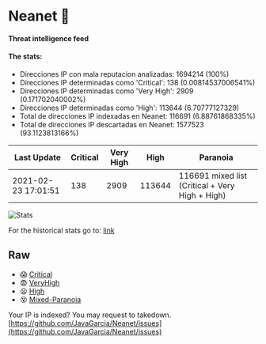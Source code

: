 # Neanet :hocho:
#### Threat intelligence feed
#### The stats:

- Direcciones IP con mala reputacion analizadas: 1694214 (100%)
- Direcciones IP determinadas como 'Critical':  138 (0.00814537006541%)
- Direcciones IP determinadas como 'Very High':  2909 (0.171702040002%)
- Direcciones IP determinadas como 'High':  113644 (6.70777127329)
- Total de direcciones IP indexadas en Neanet:  116691 (6.88761868335%)
- Total de direcciones IP descartadas en Neanet:  1577523 (93.1123813166%)

| Last Update | Critical | Very High | High | Paranoia |
| --- | --- | --- | --- | --- |
| 2021-02-23 17:01:51 | 138 | 2909 | 113644 | 116691 mixed list (Critical + Very High + High)|

![Stats](https://docs.google.com/spreadsheets/d/e/2PACX-1vSnaNMIXVabIpDJjufMlzH7poXnshF3mgd8Is1g9ytUEzVsP5my4Trn8f-xkoLLQ38xpL3HtmUexLo6/pubchart?oid=501124687&format=image)

For the historical stats go to: [link](/stats.csv)
## Raw
- :scream: [Critical](https://raw.githubusercontent.com/JavaGarcia/Neanet/master/blacklists/neanet_critical.txt)
- :fearful: [VeryHigh](https://raw.githubusercontent.com/JavaGarcia/Neanet/master/blacklists/neanet_veryHigh.txtt)
- :frowning: [High](https://raw.githubusercontent.com/JavaGarcia/Neanet/master/blacklists/neanet_high.txt)
- :dizzy_face: [Mixed-Paranoia](https://raw.githubusercontent.com/JavaGarcia/Neanet/master/blacklists/neanet_all.txt)


Your IP is indexed? You may request to takedown. [https://github.com/JavaGarcia/Neanet/issues](https://github.com/JavaGarcia/Neanet/issues)

























































































































































































































































































































































































































































































































































































































































































































































































































































































































































































































































































































































































































































































































































































































































































































































































































































































































































































































































































































































































































































































































































































































































































































































































































































































































































































































































































































































































































































































































































































































































































































































































































































































































































































































































































































































































































































































































































































































































































































































































































































































































































































































































































































































































































































































































































































